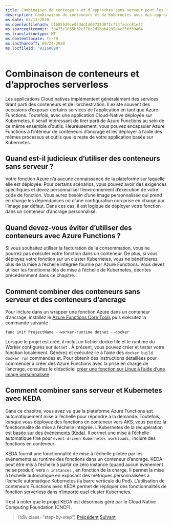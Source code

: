 ```yaml
---
title: Combinaison de conteneurs et d’approches sans serveur pour les services Cloud natifs
description: Combinaison de conteneurs et de Kubernetes avec des approches sans serveur
ms.date: 05/13/2020
ms.openlocfilehash: b1b85519ce02ddd1d69735d872cf24fadcc81ef7
ms.sourcegitcommit: 5b475c1855b32cf78d2d1bbb4295e4c236f39464
ms.translationtype: MT
ms.contentlocale: fr-FR
ms.lasthandoff: 09/24/2020
ms.locfileid: "91160890"
---
```

# <a name="combining-containers-and-serverless-approaches"></a>Combinaison de conteneurs et d’approches serverless

Les applications Cloud natives implémentent généralement des services tirant parti des conteneurs et de l’orchestration. Il existe souvent des occasions d’exposer certains services de l’application en tant que Azure Functions. Toutefois, avec une application Cloud-Native déployée sur Kubernetes, il serait intéressant de tirer parti de Azure Functions au sein de ce même ensemble d’outils. Heureusement, vous pouvez encapsuler Azure Functions à l’intérieur de conteneurs d’ancrage et les déployer à l’aide des mêmes processus et outils que le reste de votre application basée sur Kubernetes.

## <a name="when-does-it-make-sense-to-use-containers-with-serverless"></a>Quand est-il judicieux d’utiliser des conteneurs sans serveur ?

Votre fonction Azure n’a aucune connaissance de la plateforme sur laquelle elle est déployée. Pour certains scénarios, vous pouvez avoir des exigences spécifiques et devez personnaliser l’environnement d’exécution de votre code de fonction. Vous aurez besoin d’une image personnalisée qui prend en charge les dépendances ou d’une configuration non prise en charge par l’image par défaut. Dans ces cas, il est logique de déployer votre fonction dans un conteneur d’ancrage personnalisé.

## <a name="when-should-you-avoid-using-containers-with-azure-functions"></a>Quand devez-vous éviter d’utiliser des conteneurs avec Azure Functions ?

Si vous souhaitez utiliser la facturation de la consommation, vous ne pourrez pas exécuter votre fonction dans un conteneur. De plus, si vous déployez votre fonction sur un cluster Kubernetes, vous ne bénéficierez plus de la mise à l’échelle intégrée fournie par Azure Functions. Vous devez utiliser les fonctionnalités de mise à l’échelle de Kubernetes, décrites précédemment dans ce chapitre.

## <a name="how-to-combine-serverless-and-docker-containers"></a>Comment combiner des conteneurs sans serveur et des conteneurs d’ancrage

Pour inclure dans un wrapper une fonction Azure dans un conteneur d’ancrage, installez le [Azure Functions Core Tools](https://github.com/Azure/azure-functions-core-tools) puis exécutez la commande suivante :

```console
func init ProjectName --worker-runtime dotnet --docker
```

Lorsque le projet est créé, il inclut un fichier dockerfile et le runtime du Worker configurés sur `dotnet` . À présent, vous pouvez créer et tester votre fonction localement. Générez et exécutez-le à l’aide des  `docker build` `docker run` commandes et. Pour obtenir des instructions détaillées pour commencer à créer des Azure Functions avec la prise en charge de l’ancrage, consultez le didacticiel [créer une fonction sur Linux à l’aide d’une image personnalisée](/azure/azure-functions/functions-create-function-linux-custom-image) .

## <a name="how-to-combine-serverless-and-kubernetes-with-keda"></a>Comment combiner sans serveur et Kubernetes avec KEDA

Dans ce chapitre, vous avez vu que la plateforme Azure Functions est automatiquement mise à l’échelle pour répondre à la demande. Toutefois, lorsque vous déployez des fonctions en conteneur vers AKS, vous perdez la fonctionnalité de mise à l’échelle intégrée. L’Kubernetes de la récupération est [basée sur des événements (Keda)](/azure/azure-functions/functions-kubernetes-keda). Il permet une mise à l’échelle automatique fine pour `event-driven Kubernetes workloads,` inclure des fonctions en conteneur.

KEDA fournit une fonctionnalité de mise à l’échelle pilotée par les événements au runtime des fonctions dans un conteneur d’ancrage. KEDA peut être mis à l’échelle à partir de zéro instance (quand aucun événement ne se produit) vers `n instances` , en fonction de la charge. Il permet la mise à l’échelle automatique en exposant des métriques personnalisées à l’échelle automatique Kubernetes (la barre verticale du Pod). L’utilisation de conteneurs Functions avec KEDA permet de répliquer des fonctionnalités de fonction serverless dans n’importe quel cluster Kubernetes.

Il est à noter que le projet KEDA est désormais géré par le Cloud Native Computing Foundation (CNCF).

>[!div class="step-by-step"]
>[Précédent](leverage-serverless-functions.md) 
> [Suivant](deploy-containers-azure.md)
